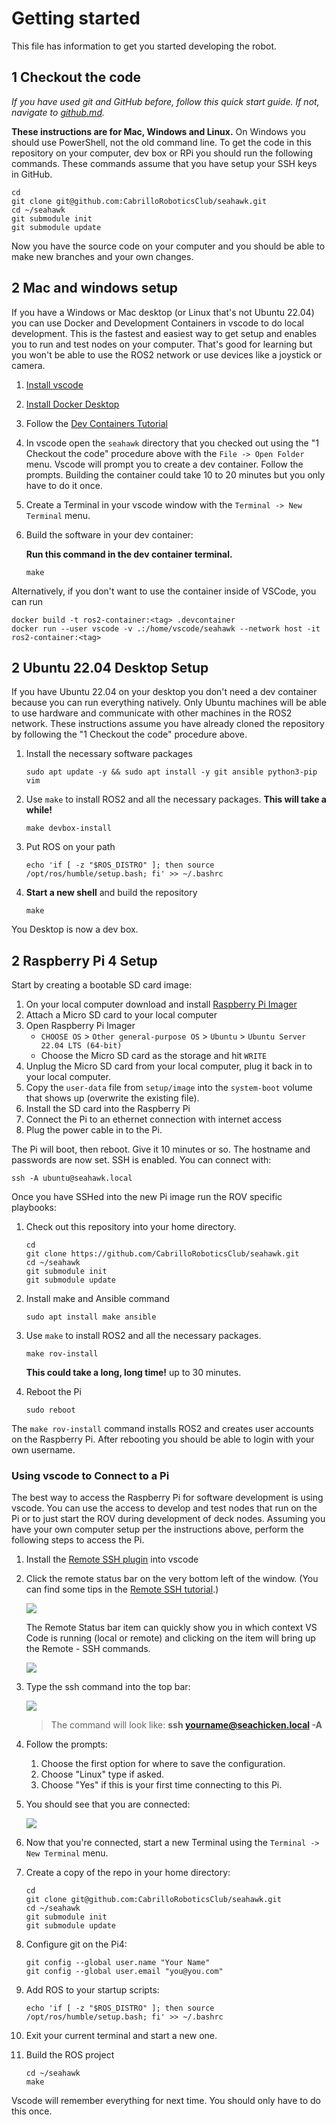 
# Getting started
This file has information to get you started developing the robot.

## 1 Checkout the code 
*If you have used git and GitHub before, follow this quick start guide. If not, navigate to [github.md]().*

**These instructions are for Mac, Windows and Linux.** On Windows you should use PowerShell, not the old command line. To get the code in this repository on your computer, dev box or RPi you should run the following commands. These commands assume that you have setup your SSH keys in GitHub.

```console
cd 
git clone git@github.com:CabrilloRoboticsClub/seahawk.git
cd ~/seahawk
git submodule init 
git submodule update
```

Now you have the source code on your computer and you should be able to make new branches and your own changes. 


## 2 Mac and windows setup
If you have a Windows or Mac desktop (or Linux that's not Ubuntu 22.04) you can use Docker and Development Containers in vscode to do local development. This is the fastest and easiest way to get setup and enables you to run and test nodes on your computer. That's good for learning but you won't be able to use the ROS2 network or use devices like a joystick or camera.

1. [Install vscode](https://code.visualstudio.com/)
1. [Install Docker Desktop](https://www.docker.com/products/docker-desktop/)
1. Follow the [Dev Containers Tutorial](https://code.visualstudio.com/docs/devcontainers/tutorial)
1. In vscode open the `seahawk` directory that you checked out using the "1 Checkout the code" procedure above with the `File -> Open Folder` menu. Vscode will prompt you to create a dev container. Follow the prompts. Building the container could take 10 to 20 minutes but you only have to do it once. 
1. Create a Terminal in your vscode window with the `Terminal -> New Terminal` menu. 
1. Build the software in your dev container: 

    **Run this command in the dev container terminal.**

    ```console 
    make 
    ```

Alternatively, if you don't want to use the container inside of VSCode, you can run
```console
docker build -t ros2-container:<tag> .devcontainer
docker run --user vscode -v .:/home/vscode/seahawk --network host -it ros2-container:<tag>
```

## 2 Ubuntu 22.04 Desktop Setup 

If you have Ubuntu 22.04 on your desktop you don't need a dev container because you can run everything natively. Only Ubuntu machines will be able to use hardware and communicate with other machines in the ROS2 network. These instructions assume you have already cloned the repository by following the "1 Checkout the code" procedure above.

1. Install the necessary software packages
    ```console
    sudo apt update -y && sudo apt install -y git ansible python3-pip vim 
    ```
1. Use `make` to install ROS2 and all the necessary packages. **This will take a while!** 
    ```console 
    make devbox-install
    ```

1. Put ROS on your path 
    ```console
    echo 'if [ -z "$ROS_DISTRO" ]; then source /opt/ros/humble/setup.bash; fi' >> ~/.bashrc 
    ```
1. **Start a new shell** and build the repository
    ```console
    make 
    ```

You Desktop is now a dev box. 

## 2 Raspberry Pi 4 Setup

Start by creating a bootable SD card image: 

1. On your local computer download and install [Raspberry Pi Imager](https://www.raspberrypi.com/software/)
1. Attach a Micro SD card to your local computer
1. Open Raspberry Pi Imager
    * `CHOOSE OS` > `Other general-purpose OS` > `Ubuntu` > `Ubuntu Server 22.04 LTS (64-bit)`
    * Choose the Micro SD card as the storage and hit `WRITE`
1. Unplug the Micro SD card from your local computer, plug it back in to your local computer.
1. Copy the `user-data` file from `setup/image` into the `system-boot` volume that shows up (overwrite the existing file).
1. Install the SD card into the Raspberry Pi
1. Connect the Pi to an ethernet connection with internet access
1. Plug the power cable in to the Pi.

The Pi will boot, then reboot. Give it 10 minutes or so. The hostname and passwords are now set. SSH is enabled. You can connect with:

```console
ssh -A ubuntu@seahawk.local
```

Once you have SSHed into the new Pi image run the ROV specific playbooks:

1. Check out this repository into your home directory. 
    ```console
    cd 
    git clone https://github.com/CabrilloRoboticsClub/seahawk.git
    cd ~/seahawk
    git submodule init 
    git submodule update
    ```
1. Install make and Ansible command
    ```console
    sudo apt install make ansible
    ```
1. Use `make` to install ROS2 and all the necessary packages. 
    ```console 
    make rov-install
    ```
    **This could take a long, long time!** up to 30 minutes. 

1. Reboot the Pi 
    ```console
    sudo reboot
    ```

The `make rov-install` command installs ROS2 and creates user accounts on the Raspberry Pi. After rebooting you should be able to login with your own username. 

### Using vscode to Connect to a Pi

The best way to access the Raspberry Pi for software development is using vscode. You can use the access to develop and test nodes that run on the Pi or to just start the ROV during development of deck nodes. Assuming you have your own computer setup per the instructions above, perform the following steps to access the Pi. 

1. Install the [Remote SSH plugin](https://code.visualstudio.com/docs/remote/remote-overview) into vscode
1. Click the remote status bar on the very bottom left of the window. (You can find some tips in the [Remote SSH tutorial](https://code.visualstudio.com/docs/remote/ssh-tutorial).)

    ![](https://code.visualstudio.com/assets/docs/remote/ssh-tutorial/remote-status-bar.png)

    The Remote Status bar item can quickly show you in which context VS Code is running (local or remote) and clicking on the item will bring up the Remote - SSH commands.

    ![](https://code.visualstudio.com/assets/docs/remote/ssh-tutorial/remote-ssh-commands.png)
1. Type the ssh command into the top bar: 

    ![](https://code.visualstudio.com/assets/docs/remote/ssh-tutorial/set-user-host.png)

    > The command will look like: **ssh yourname@seachicken.local -A** 

1. Follow the prompts:
    1. Choose the first option for where to save the configuration. 
    1. Choose "Linux" type if asked. 
    1. Choose "Yes" if this is your first time connecting to this Pi.

1. You should see that you are connected:

    ![](https://code.visualstudio.com/assets/docs/remote/ssh-tutorial/ssh-status-bar.png)

1. Now that you're connected, start a new Terminal using the `Terminal -> New Terminal` menu. 
1. Create a copy of the repo in your home directory: 

    ```console 
    cd
    git clone git@github.com:CabrilloRoboticsClub/seahawk.git
    cd ~/seahawk
    git submodule init 
    git submodule update
    ```

1. Configure git on the Pi4:

    ```console 
    git config --global user.name "Your Name"
    git config --global user.email "you@you.com"
    ```

1. Add ROS to your startup scripts:

    ```console 
    echo 'if [ -z "$ROS_DISTRO" ]; then source /opt/ros/humble/setup.bash; fi' >> ~/.bashrc 
    ```

1. Exit your current terminal and start a new one. 
1. Build the ROS project

    ```console 
    cd ~/seahawk
    make
    ```

Vscode will remember everything for next time. You should only have to do this once. 